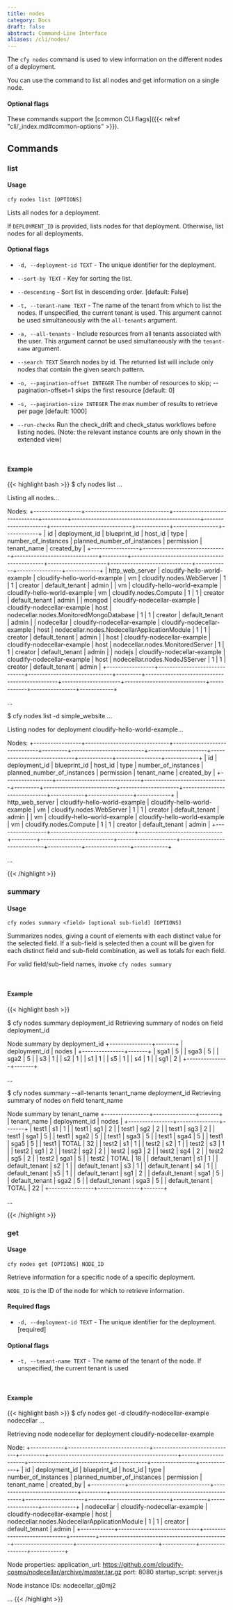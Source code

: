 ```yaml
---
title: nodes
category: Docs
draft: false
abstract: Command-Line Interface
aliases: /cli/nodes/
---
```


The `cfy nodes` command is used to view information on the different nodes of a deployment.

You can use the command to list all nodes and get information on a single node.


#### Optional flags
These commands support the [common CLI flags]({{< relref "cli/_index.md#common-options" >}}).


## Commands


### list

#### Usage
`cfy nodes list [OPTIONS]`

Lists all nodes for a deployment.

If `DEPLOYMENT_ID` is provided, lists nodes for that deployment. Otherwise,
list nodes for all deployments.

#### Optional flags

* `-d, --deployment-id TEXT` -
						The unique identifier for the deployment.
*  `--sort-by TEXT` - 	Key for sorting the list.
*  `--descending` - 	Sort list in descending order. [default: False]
*  `-t, --tenant-name TEXT` -  The name of the tenant from which to list the nodes. If unspecified, the current tenant is
                            used. This argument cannot be used simultaneously with the `all-tenants` argument.
*  `-a, --all-tenants` -    Include resources from all tenants associated with
                            the user. This argument cannot be used simultaneously with the `tenant-name` argument.

*  `--search TEXT`     Search nodes by id. The returned list will include only nodes that contain the given search pattern.

*  `-o, --pagination-offset INTEGER`       The number of resources to skip;
                                  --pagination-offset=1 skips the first resource [default: 0]

*  `-s, --pagination-size INTEGER`       The max number of results to retrieve per page [default: 1000]

*  `--run-checks` Run the check_drift and check_status workflows before listing nodes. (Note: the relevant instance counts are only shown in the extended view)


&nbsp;
#### Example

{{< highlight  bash  >}}
$ cfy nodes list
...

Listing all nodes...

Nodes:
+-----------------+------------------------------+------------------------------+---------+----------------------------------------------+---------------------+-----------------------------+------------+----------------+------------+
|        id       |        deployment_id         |         blueprint_id         | host_id |                     type                     | number_of_instances | planned_number_of_instances | permission |  tenant_name   | created_by |
+-----------------+------------------------------+------------------------------+---------+----------------------------------------------+---------------------+-----------------------------+------------+----------------+------------+
| http_web_server | cloudify-hello-world-example | cloudify-hello-world-example |    vm   |           cloudify.nodes.WebServer           |          1          |              1              |  creator   | default_tenant |   admin    |
|        vm       | cloudify-hello-world-example | cloudify-hello-world-example |    vm   |            cloudify.nodes.Compute            |          1          |              1              |  creator   | default_tenant |   admin    |
|      mongod     | cloudify-nodecellar-example  | cloudify-nodecellar-example  |   host  |   nodecellar.nodes.MonitoredMongoDatabase    |          1          |              1              |  creator   | default_tenant |   admin    |
|    nodecellar   | cloudify-nodecellar-example  | cloudify-nodecellar-example  |   host  | nodecellar.nodes.NodecellarApplicationModule |          1          |              1              |  creator   | default_tenant |   admin    |
|       host      | cloudify-nodecellar-example  | cloudify-nodecellar-example  |   host  |       nodecellar.nodes.MonitoredServer       |          1          |              1              |  creator   | default_tenant |   admin    |
|      nodejs     | cloudify-nodecellar-example  | cloudify-nodecellar-example  |   host  |        nodecellar.nodes.NodeJSServer         |          1          |              1              |  creator   | default_tenant |   admin    |
+-----------------+------------------------------+------------------------------+---------+----------------------------------------------+---------------------+-----------------------------+------------+----------------+------------+

...

$ cfy nodes list -d simple_website
...

Listing nodes for deployment cloudify-hello-world-example...

Nodes:
+-----------------+------------------------------+------------------------------+---------+--------------------------+---------------------+-----------------------------+------------+----------------+------------+
|        id       |        deployment_id         |         blueprint_id         | host_id |           type           | number_of_instances | planned_number_of_instances | permission |  tenant_name   | created_by |
+-----------------+------------------------------+------------------------------+---------+--------------------------+---------------------+-----------------------------+------------+----------------+------------+
| http_web_server | cloudify-hello-world-example | cloudify-hello-world-example |    vm   | cloudify.nodes.WebServer |          1          |              1              |  creator   | default_tenant |   admin    |
|        vm       | cloudify-hello-world-example | cloudify-hello-world-example |    vm   |  cloudify.nodes.Compute  |          1          |              1              |  creator   | default_tenant |   admin    |
+-----------------+------------------------------+------------------------------+---------+--------------------------+---------------------+-----------------------------+------------+----------------+------------+

...

{{< /highlight >}}

### summary

#### Usage
`cfy nodes summary <field> [optional sub-field] [OPTIONS]`

Summarizes nodes, giving a count of elements with each distinct value for the selected field.
If a sub-field is selected then a count will be given for each distinct field and sub-field combination, as well as totals for each field.

For valid field/sub-field names, invoke `cfy nodes summary`

&nbsp;
#### Example

{{< highlight  bash  >}}

$ cfy nodes summary deployment_id
Retrieving summary of nodes on field deployment_id

Node summary by deployment_id
+---------------+-------+
| deployment_id | nodes |
+---------------+-------+
|      sga1     |   5   |
|      sga3     |   5   |
|      sga2     |   5   |
|       s3      |   1   |
|       s2      |   1   |
|       s1      |   1   |
|       s5      |   1   |
|       s4      |   1   |
|      sg1      |   2   |
+---------------+-------+

...

$ cfy nodes summary --all-tenants tenant_name deployment_id
Retrieving summary of nodes on field tenant_name

Node summary by tenant_name
+----------------+---------------+-------+
|  tenant_name   | deployment_id | nodes |
+----------------+---------------+-------+
|     test1      |       s1      |   1   |
|     test1      |      sg1      |   2   |
|     test1      |      sg2      |   2   |
|     test1      |      sg3      |   2   |
|     test1      |      sga1     |   5   |
|     test1      |      sga2     |   5   |
|     test1      |      sga3     |   5   |
|     test1      |      sga4     |   5   |
|     test1      |      sga5     |   5   |
|     test1      |     TOTAL     |   32  |
|     test2      |       s1      |   1   |
|     test2      |       s2      |   1   |
|     test2      |       s3      |   1   |
|     test2      |      sg1      |   2   |
|     test2      |      sg2      |   2   |
|     test2      |      sg3      |   2   |
|     test2      |      sg4      |   2   |
|     test2      |      sg5      |   2   |
|     test2      |      sga1     |   5   |
|     test2      |     TOTAL     |   18  |
| default_tenant |       s1      |   1   |
| default_tenant |       s2      |   1   |
| default_tenant |       s3      |   1   |
| default_tenant |       s4      |   1   |
| default_tenant |       s5      |   1   |
| default_tenant |      sg1      |   2   |
| default_tenant |      sga1     |   5   |
| default_tenant |      sga2     |   5   |
| default_tenant |      sga3     |   5   |
| default_tenant |     TOTAL     |   22  |
+----------------+---------------+-------+

...

{{< /highlight >}}

### get

#### Usage
`cfy nodes get [OPTIONS] NODE_ID`

Retrieve information for a specific node of a specific deployment.

`NODE_ID` is the ID of the node for which to retrieve information.

#### Required flags

*  `-d, --deployment-id TEXT` - The unique identifier for the deployment. [required]

#### Optional flags
*  `-t, --tenant-name TEXT` -  The name of the tenant of the node. If unspecified, the current tenant is used


&nbsp;
#### Example

{{< highlight  bash  >}}
$ cfy nodes get -d cloudify-nodecellar-example nodecellar
...

Retrieving node nodecellar for deployment cloudify-nodecellar-example

Node:
+------------+-----------------------------+-----------------------------+---------+----------------------------------------------+---------------------+-----------------------------+------------+----------------+------------+
|     id     |        deployment_id        |         blueprint_id        | host_id |                     type                     | number_of_instances | planned_number_of_instances | permission |  tenant_name   | created_by |
+------------+-----------------------------+-----------------------------+---------+----------------------------------------------+---------------------+-----------------------------+------------+----------------+------------+
| nodecellar | cloudify-nodecellar-example | cloudify-nodecellar-example |   host  | nodecellar.nodes.NodecellarApplicationModule |          1          |              1              |  creator   | default_tenant |   admin    |
+------------+-----------------------------+-----------------------------+---------+----------------------------------------------+---------------------+-----------------------------+------------+----------------+------------+

Node properties:
	application_url: https://github.com/cloudify-cosmo/nodecellar/archive/master.tar.gz
	port: 8080
	startup_script: server.js

Node instance IDs:
	nodecellar_gj0mj2


...
{{< /highlight >}}
